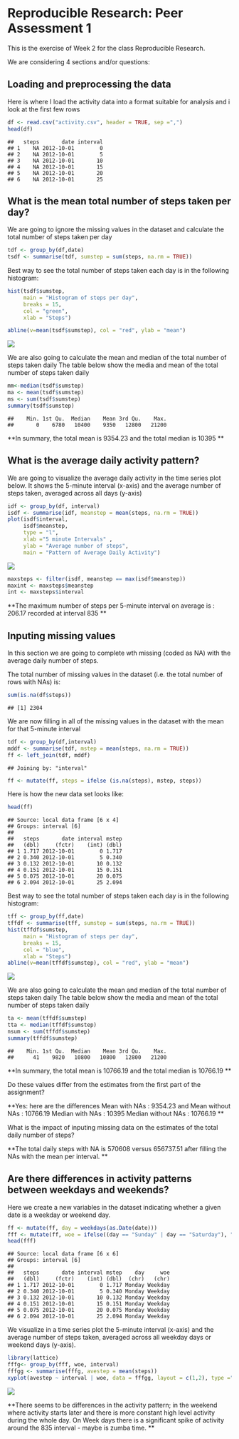 # Reproducible Research: Peer Assessment 1
This is the exercise of Week 2 for the class Reproducible Research.

We are considering 4 sections and/or questions:




## Loading and preprocessing the data

Here is where I load the activity data into a format suitable for analysis and i look at the first few rows


```r
df <- read.csv("activity.csv", header = TRUE, sep =",")
head(df)
```

```
##   steps       date interval
## 1    NA 2012-10-01        0
## 2    NA 2012-10-01        5
## 3    NA 2012-10-01       10
## 4    NA 2012-10-01       15
## 5    NA 2012-10-01       20
## 6    NA 2012-10-01       25
```

## What is the mean total number of steps taken per day?

We are going to ignore the missing values in the dataset and calculate the total number of steps taken per day


```r
tdf <- group_by(df,date)
tsdf <- summarise(tdf, sumstep = sum(steps, na.rm = TRUE))
```

Best way to see the total number of steps taken each day is in the following histogram:

```r
hist(tsdf$sumstep, 
     main = "Histogram of steps per day", 
     breaks = 15, 
     col = "green", 
     xlab = "Steps")

abline(v=mean(tsdf$sumstep), col = "red", ylab = "mean")
```

![](PA1_template_files/figure-html/unnamed-chunk-3-1.png)<!-- -->

We are also going to calculate the mean and median of the total number of steps taken daily
The table below show the media and mean of the total number of steps taken daily


```r
mm<-median(tsdf$sumstep)
ma <- mean(tsdf$sumstep)
ms <- sum(tsdf$sumstep)
summary(tsdf$sumstep)
```

```
##    Min. 1st Qu.  Median    Mean 3rd Qu.    Max. 
##       0    6780   10400    9350   12800   21200
```

**In summary, the total mean is 9354.23 and the total median is 10395 **


## What is the average daily activity pattern?

We are going to visualize the average daily activity in the time series plot below. It shows the 5-minute interval (x-axis) and the average number of steps taken, averaged across all days (y-axis)


```r
idf <- group_by(df, interval)
isdf <- summarise(idf, meanstep = mean(steps, na.rm = TRUE))
plot(isdf$interval, 
     isdf$meanstep, 
     type = "l", 
     xlab ="5 minute Intervals" , 
     ylab = "Average number of steps", 
     main = "Pattern of Average Daily Activity")
```

![](PA1_template_files/figure-html/unnamed-chunk-5-1.png)<!-- -->


```r
maxsteps <- filter(isdf, meanstep == max(isdf$meanstep))
maxint <- maxsteps$meanstep
int <- maxsteps$interval
```

**The maximum number of steps per 5-minute interval on average is : 206.17 recorded at interval 835 **


## Inputing missing values
In this section we are going to complete wth missing (coded as NA) with the average daily number of steps.

The total number of missing values in the dataset (i.e. the total number of rows with NAs) is:


```r
sum(is.na(df$steps))
```

```
## [1] 2304
```

We are now filling in all of the missing values in the dataset with the mean for that 5-minute interval


```r
tdf <- group_by(df,interval)
mddf <- summarise(tdf, mstep = mean(steps, na.rm = TRUE))
ff <- left_join(tdf, mddf)
```

```
## Joining by: "interval"
```

```r
ff <- mutate(ff, steps = ifelse (is.na(steps), mstep, steps))
```

Here is how the new data set looks like:

```r
head(ff)
```

```
## Source: local data frame [6 x 4]
## Groups: interval [6]
## 
##   steps       date interval mstep
##   (dbl)     (fctr)    (int) (dbl)
## 1 1.717 2012-10-01        0 1.717
## 2 0.340 2012-10-01        5 0.340
## 3 0.132 2012-10-01       10 0.132
## 4 0.151 2012-10-01       15 0.151
## 5 0.075 2012-10-01       20 0.075
## 6 2.094 2012-10-01       25 2.094
```

Best way to see the total number of steps taken each day is in the following histogram:


```r
tff <- group_by(ff,date)
tffdf <- summarise(tff, sumstep = sum(steps, na.rm = TRUE))
hist(tffdf$sumstep, 
     main = "Histogram of steps per day", 
     breaks = 15, 
     col = "blue", 
     xlab = "Steps")
abline(v=mean(tffdf$sumstep), col = "red", ylab = "mean")
```

![](PA1_template_files/figure-html/unnamed-chunk-10-1.png)<!-- -->


We are also going to calculate the mean and median of the total number of steps taken daily
The table below show the media and mean of the total number of steps taken daily


```r
ta <- mean(tffdf$sumstep)
tta <- median(tffdf$sumstep)
nsum <- sum(tffdf$sumstep)
summary(tffdf$sumstep)
```

```
##    Min. 1st Qu.  Median    Mean 3rd Qu.    Max. 
##      41    9820   10800   10800   12800   21200
```

**In summary, the total mean is 10766.19 and the total median is 10766.19 **

Do these values differ from the estimates from the first part of the assignment?

**Yes: here are the differences Mean with NAs : 9354.23 and Mean without NAs : 10766.19 Median with NAs : 10395 Median without NAs : 10766.19 **

What is the impact of inputing missing data on the estimates of the total daily number of steps?


**The total daily steps with NA is 570608 versus 656737.51 after filling the NAs with the mean per interval. ** 


## Are there differences in activity patterns between weekdays and weekends?

Here we create a new variables in the dataset indicating whether a given date is a weekday or weekend day.



```r
ff <- mutate(ff, day = weekdays(as.Date(date)))
fff <- mutate(ff, woe = ifelse((day == "Sunday" | day == "Saturday"), "Weekend", "Weekday"))
head(fff)
```

```
## Source: local data frame [6 x 6]
## Groups: interval [6]
## 
##   steps       date interval mstep    day     woe
##   (dbl)     (fctr)    (int) (dbl)  (chr)   (chr)
## 1 1.717 2012-10-01        0 1.717 Monday Weekday
## 2 0.340 2012-10-01        5 0.340 Monday Weekday
## 3 0.132 2012-10-01       10 0.132 Monday Weekday
## 4 0.151 2012-10-01       15 0.151 Monday Weekday
## 5 0.075 2012-10-01       20 0.075 Monday Weekday
## 6 2.094 2012-10-01       25 2.094 Monday Weekday
```


We visualize in a time series plot the 5-minute interval (x-axis) and the average number of steps taken, averaged across all weekday days or weekend days (y-axis).


```r
library(lattice)
fffg<- group_by(fff, woe, interval)
fffgg <- summarise(fffg, avestep = mean(steps))
xyplot(avestep ~ interval | woe, data = fffgg, layout = c(1,2), type ="l", xlab = "Interval", ylab ="Number of steps")
```

![](PA1_template_files/figure-html/unnamed-chunk-13-1.png)<!-- -->

**There seems to be differences in the activity pattern; in the weekend where activity starts later and there is more constant high level activity during the whole day. On Week days there is a significant spike of activity around the 835 interval - maybe is zumba time. **  



